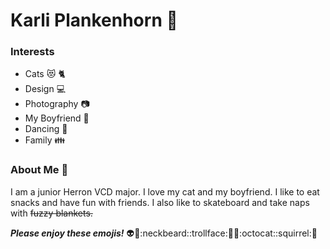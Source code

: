 # Karli Plankenhorn :wave:

### Interests

* Cats :heart_eyes_cat: :cat2:
* Design :computer:
* Photography :camera:
* My Boyfriend :couple_with_heart:
* Dancing :dancer:
* Family :family:

### About Me :information_desk_person:
I am a junior Herron VCD major. I love my cat and my boyfriend. I like to eat snacks and have fun with friends. I also like to skateboard and take naps with ~~fuzzy blankets.~~

**_Please enjoy these emojis!_** 
:alien::purple_heart::neckbeard::trollface::fries::christmas_tree::octocat::squirrel::shit:


